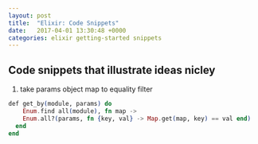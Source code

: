 ```yaml
---
layout: post
title:  "Elixir: Code Snippets"
date:   2017-04-01 13:30:48 +0000
categories: elixir getting-started snippets
---
```


## Code snippets that illustrate ideas nicley

1. take params object map to equality filter

```elixir
def​ get_by(module, params) ​do​
    Enum.find all(module), ​fn​ map ->
​    Enum.all?(params, ​fn​ {key, val} -> Map.get(map, key) == val ​end​)
​  ​end​
​end​
  ```
